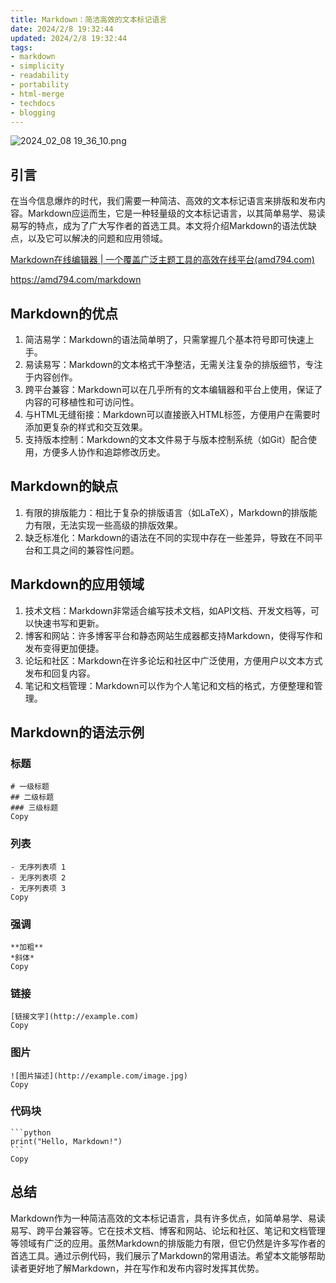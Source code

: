 ```yaml
---
title: Markdown：简洁高效的文本标记语言
date: 2024/2/8 19:32:44
updated: 2024/2/8 19:32:44
tags:
- markdown
- simplicity
- readability
- portability
- html-merge
- techdocs
- blogging
---
```



<img src="https://static.cmdragon.cn/blog/images/2024_02_08 19_36_10.png@blog" title="2024_02_08 19_36_10.png" alt="2024_02_08 19_36_10.png"/>

## 引言

在当今信息爆炸的时代，我们需要一种简洁、高效的文本标记语言来排版和发布内容。Markdown应运而生，它是一种轻量级的文本标记语言，以其简单易学、易读易写的特点，成为了广大写作者的首选工具。本文将介绍Markdown的语法优缺点，以及它可以解决的问题和应用领域。

[Markdown在线编辑器 | 一个覆盖广泛主题工具的高效在线平台(amd794.com)](https://amd794.com/markdown)

https://amd794.com/markdown

## Markdown的优点

1.  简洁易学：Markdown的语法简单明了，只需掌握几个基本符号即可快速上手。
1.  易读易写：Markdown的文本格式干净整洁，无需关注复杂的排版细节，专注于内容创作。
1.  跨平台兼容：Markdown可以在几乎所有的文本编辑器和平台上使用，保证了内容的可移植性和可访问性。
1.  与HTML无缝衔接：Markdown可以直接嵌入HTML标签，方便用户在需要时添加更复杂的样式和交互效果。
1.  支持版本控制：Markdown的文本文件易于与版本控制系统（如Git）配合使用，方便多人协作和追踪修改历史。

## Markdown的缺点

1.  有限的排版能力：相比于复杂的排版语言（如LaTeX），Markdown的排版能力有限，无法实现一些高级的排版效果。
1.  缺乏标准化：Markdown的语法在不同的实现中存在一些差异，导致在不同平台和工具之间的兼容性问题。

## Markdown的应用领域

1.  技术文档：Markdown非常适合编写技术文档，如API文档、开发文档等，可以快速书写和更新。
1.  博客和网站：许多博客平台和静态网站生成器都支持Markdown，使得写作和发布变得更加便捷。
1.  论坛和社区：Markdown在许多论坛和社区中广泛使用，方便用户以文本方式发布和回复内容。
1.  笔记和文档管理：Markdown可以作为个人笔记和文档的格式，方便整理和管理。

## Markdown的语法示例

### 标题

```
# 一级标题
## 二级标题
### 三级标题
Copy
```

### 列表

```
- 无序列表项 1
- 无序列表项 2
- 无序列表项 3
Copy
```

### 强调

```
**加粗**
*斜体*
Copy
```

### 链接

```
[链接文字](http://example.com)
Copy
```

### 图片

```
![图片描述](http://example.com/image.jpg)
Copy
```

### 代码块

````
​```python
print("Hello, Markdown!")
​```
Copy
````

## 总结

Markdown作为一种简洁高效的文本标记语言，具有许多优点，如简单易学、易读易写、跨平台兼容等。它在技术文档、博客和网站、论坛和社区、笔记和文档管理等领域有广泛的应用。虽然Markdown的排版能力有限，但它仍然是许多写作者的首选工具。通过示例代码，我们展示了Markdown的常用语法。希望本文能够帮助读者更好地了解Markdown，并在写作和发布内容时发挥其优势。